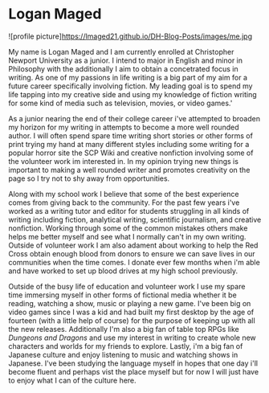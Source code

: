 # Logan Maged

![profile picture]https://lmaged21.github.io/DH-Blog-Posts/images/me.jpg

My name is Logan Maged and I am currently enrolled at Christopher Newport University as a junior.
I intend to major in English and minor in Philosophy with the additionally I aim to obtain a concetrated focus in writing.
As one of my passions in life writing is a big part of my aim for a future career specifically involving fiction.
My leading goal is to spend my life tapping into my creative side and using my knowledge of fiction writing for some kind of media such as television, movies, or video games.'
 
As a junior nearing the end of their college career i've attempted to broaden my horizon for my writing in attempts to become a more well rounded author.
I will often spend spare time writing short stories or other forms of print trying my hand at many different styles including some writing for a popular horror site the SCP Wiki and creative nonfiction involving some of the volunteer work im interested in. In my opinion trying new things is important to making a well rounded writer and promotes creativity on the page so I try not to shy away from opportunities.
 
Along with my school work I believe that some of the best experience comes from giving back to the community. For the past few years i've worked as a writing tutor and editor for students struggling in all kinds of writing including fiction, analytical writing, scientific journalism, and creative nonfiction. Working through some of the common mistakes others make helps me better myself and see what I normally can't in my own writing. Outside of volunteer work I am also adament about working to help the Red Cross obtain enough blood from donors to ensure we can save lives in our communities when the time comes. I donate ever few months when i'm able and have worked to set up blood drives at my high school previously.
 
Outside of the busy life of education and volunteer work I use my spare time immersing myself in other forms of fictional media whether it be reading, watching a show, music or playing a new game. I've been big on video games since I was a kid and had built my first desktop by the age of fourteen (with a little help of course) for the purpose of keeping up with all the new releases. Additionally I'm also a big fan of table top RPGs like _Dungeons and Dragons_ and use my interest in writing to create whole new characters and worlds for my friends to explore. Lastly, i'm a big fan of Japanese culture and enjoy listening to music and watching shows in Japanese. I've been studying the language myself in hopes that one day i'll become fluent and perhaps vist the place myself but for now I will just have to enjoy what I can of the culture here.
